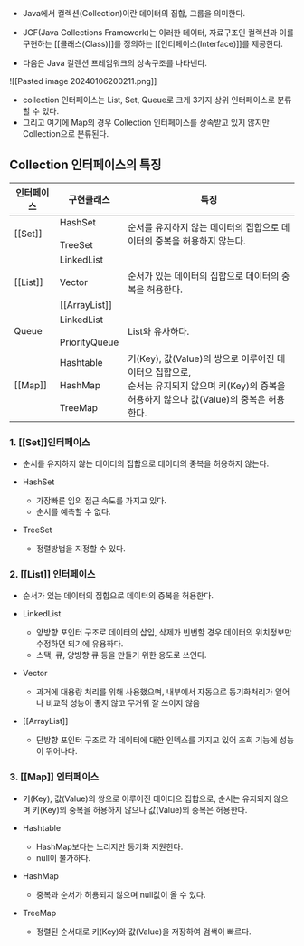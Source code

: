 - Java에서 컬렉션(Collection)이란 데이터의 집합, 그룹을 의미한다.
- JCF(Java Collections Framework)는 이러한 데이터, 자료구조인 컬렉션과 이를 구현하는 [[클래스(Class)]]를 정의하는 [[인터페이스(Interface)]]를 제공한다.

- 다음은 Java 컬렌션 프레임워크의 상속구조를 나타낸다.

![[Pasted image 20240106200211.png]]

- collection 인터페이스는 List, Set, Queue로 크게 3가지 상위 인터페이스로 분류할 수 있다.
- 그리고 여기에 Map의 경우 Collection 인터페이스를 상속받고 있지 않지만 Collection으로 분류된다.
## Collection 인터페이스의 특징
| 인터페이스 | 구현클래스 | 특징 |
| ---- | ---- | ---- |
| [[Set]] | HashSet<br><br>TreeSet | 순서를 유지하지 않는 데이터의 집합으로 데이터의 중복을 허용하지 않는다. |
| [[List]] | LinkedList<br><br>Vector<br><br>[[ArrayList]] | 순서가 있는 데이터의 집합으로 데이터의 중복을 허용한다. |
| Queue | LinkedList<br><br>PriorityQueue | List와 유사하다. |
| [[Map]] | Hashtable<br><br>HashMap<br><br>TreeMap | 키(Key), 값(Value)의 쌍으로 이루어진 데이터으 집합으로,<br>순서는 유지되지 않으며 키(Key)의 중복을 허용하지 않으나 값(Value)의 중복은 허용한다. |

### 1. [[Set]]인터페이스

- 순서를 유지하지 않는 데이터의 집합으로 데이터의 중복을 허용하지 않는다.

- HashSet
    - 가장빠른 임의 접근 속도를 가지고 있다.
    - 순서를 예측할 수 없다.
- TreeSet
    - 정렬방법을 지정할 수 있다.
### 2. [[List]] 인터페이스

- 순서가 있는 데이터의 집합으로 데이터의 중복을 허용한다.

- LinkedList
    - 양방향 포인터 구조로 데이터의 삽입, 삭제가 빈번할 경우 데이터의 위치정보만 수정하면 되기에 유용하다.
    - 스택, 큐, 양방향 큐 등을 만들기 위한 용도로 쓰인다.
- Vector
    - 과거에 대용량 처리를 위해 사용했으며, 내부에서 자동으로 동기화처리가 일어나 비교적 성능이 좋지 않고 무거워 잘 쓰이지 않음  
- [[ArrayList]]  
    - 단방향 포인터 구조로 각 데이터에 대한 인덱스를 가지고 있어 조회 기능에 성능이 뛰어나다.
### 3. [[Map]] 인터페이스

- 키(Key), 값(Value)의 쌍으로 이루어진 데이터으 집합으로, 순서는 유지되지 않으며 키(Key)의 중복을 허용하지 않으나 값(Value)의 중복은 허용한다.

- Hashtable
    - HashMap보다는 느리지만 동기화 지원한다.
    - null이 불가하다.
- HashMap 
    - 중복과 순서가 허용되지 않으며 null값이 올 수 있다.
- TreeMap
    - 정렬된 순서대로 키(Key)와 값(Value)을 저장하여 검색이 빠르다.